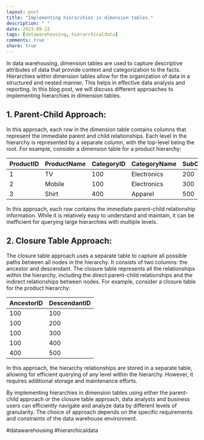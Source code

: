 ```yaml
---
layout: post
title: "Implementing hierarchies in dimension tables."
description: " "
date: 2023-09-22
tags: [datawarehousing, hierarchicaldata]
comments: true
share: true
---
```


In data warehousing, dimension tables are used to capture descriptive attributes of data that provide context and categorization to the facts. Hierarchies within dimension tables allow for the organization of data in a structured and nested manner. This helps in effective data analysis and reporting. In this blog post, we will discuss different approaches to implementing hierarchies in dimension tables.

## 1. **Parent-Child Approach**: 

In this approach, each row in the dimension table contains columns that represent the immediate parent and child relationships. Each level in the hierarchy is represented by a separate column, with the top-level being the root. For example, consider a dimension table for a product hierarchy:

| ProductID | ProductName | CategoryID | CategoryName | SubCategoryID | SubCategoryName |
|-----------|-------------|------------|--------------|---------------|----------------|
| 1         | TV          | 100        | Electronics  | 200           | Televisions    |
| 2         | Mobile      | 100        | Electronics  | 300           | Mobile Phones  |
| 3         | Shirt       | 400        | Apparel      | 500           | Men's          |

In this approach, each row contains the immediate parent-child relationship information. While it is relatively easy to understand and maintain, it can be inefficient for querying large hierarchies with multiple levels.

## 2. **Closure Table Approach**:

The closure table approach uses a separate table to capture all possible paths between all nodes in the hierarchy. It consists of two columns: the ancestor and descendant. The closure table represents all the relationships within the hierarchy, including the direct parent-child relationships and the indirect relationships between nodes. For example, consider a closure table for the product hierarchy:

| AncestorID | DescendantID |
|------------|--------------|
| 100        | 100          |
| 100        | 200          |
| 100        | 300          |
| 100        | 400          |
| 400        | 500          |

In this approach, the hierarchy relationships are stored in a separate table, allowing for efficient querying of any level within the hierarchy. However, it requires additional storage and maintenance efforts.

By implementing hierarchies in dimension tables using either the parent-child approach or the closure table approach, data analysts and business users can efficiently navigate and analyze data by different levels of granularity. The choice of approach depends on the specific requirements and constraints of the data warehouse environment.

#datawarehousing #hierarchicaldata